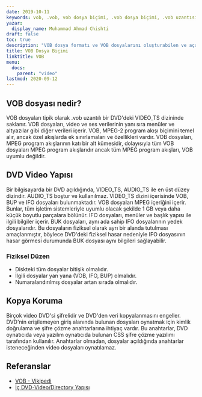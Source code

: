 ```yaml
---
date: 2019-10-11
keywords: vob, .vob, vob dosya biçimi, .vob dosya biçimi, .vob uzantısı, vob uzantısı, vob video biçimi, vob dvd dosyaları
yazar:
  display_name: Muhammad Ahmad Chishti
draft: false
toc: true
description: "VOB dosya formatı ve VOB dosyalarını oluşturabilen ve açabilen API'ler hakkında bilgi edinin."
title: VOB Dosya Biçimi
linktitle: VOB
menu:
  docs:
    parent: "video"
lastmod: 2020-09-12
---
```


## VOB dosyası nedir? ##

VOB dosyaları tipik olarak .vob uzantılı bir DVD'deki VIDEO_TS dizininde saklanır. VOB dosyaları, video ve ses verilerinin yanı sıra menüler ve altyazılar gibi diğer verileri içerir. VOB, MPEG-2 program akışı biçimini temel alır, ancak özel akışlarda ek sınırlamaları ve özellikleri vardır. VOB dosyaları, MPEG program akışlarının katı bir alt kümesidir, dolayısıyla tüm VOB dosyaları MPEG program akışlarıdır ancak tüm MPEG program akışları, VOB uyumlu değildir.

## DVD Video Yapısı ##

Bir bilgisayarda bir DVD açıldığında, VIDEO_TS, AUDIO_TS ile en üst düzey dizindir. AUDIO_TS boştur ve kullanılmaz. VIDEO_TS dizini içerisinde VOB, BUP ve IFO dosyaları bulunmaktadır. VOB dosyaları MPEG içeriğini içerir. Bunlar, tüm işletim sistemleriyle uyumlu olacak şekilde 1 GB veya daha küçük boyutlu parçalara bölünür. IFO dosyaları, menüler ve başlık yapısı ile ilgili bilgiler içerir. BUK dosyaları, aynı ada sahip IFO dosyalarının yedek dosyalarıdır. Bu dosyaların fiziksel olarak ayrı bir alanda tutulması amaçlanmıştır, böylece DVD'deki fiziksel hasar nedeniyle IFO dosyasının hasar görmesi durumunda BUK dosyası aynı bilgileri sağlayabilir.

### Fiziksel Düzen ###

- Diskteki tüm dosyalar bitişik olmalıdır.
- İlgili dosyalar yan yana (VOB, IFO, BUP) olmalıdır.
- Numaralandırılmış dosyalar artan sırada olmalıdır.

## Kopya Koruma ##

Birçok video DVD'si şifrelidir ve DVD'den veri kopyalanmasını engeller. DVD'nin erişilemeyen giriş alanında bulunan dosyaları oynatmak için kimlik doğrulama ve şifre çözme anahtarlarına ihtiyaç vardır. Bu anahtarlar, DVD oynatıcıda veya yazılım oynatıcıda bulunan CSS şifre çözme yazılımı tarafından kullanılır. Anahtarlar olmadan, dosyalar açıldığında anahtarlar isteneceğinden video dosyaları oynatılamaz.

## Referanslar ##

- [VOB - Vikipedi](https://en.wikipedia.org/wiki/VOB)
- [İç DVD-Video/Directory Yapısı](https://en.wikibooks.org/wiki/Inside_DVD-Video/Directory_Structure)

